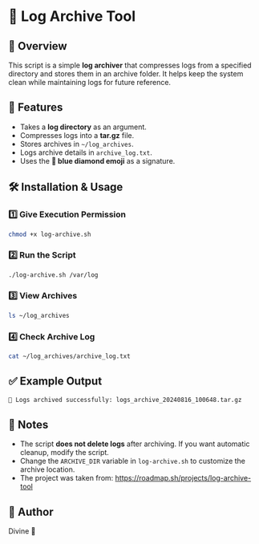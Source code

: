 # 🔹 Log Archive Tool

## 📌 Overview
This script is a simple **log archiver** that compresses logs from a specified directory and stores them in an archive folder. It helps keep the system clean while maintaining logs for future reference.

## 🚀 Features
- Takes a **log directory** as an argument.
- Compresses logs into a **tar.gz** file.
- Stores archives in `~/log_archives`.
- Logs archive details in `archive_log.txt`.
- Uses the **🔹 blue diamond emoji** as a signature.

## 🛠️ Installation & Usage

### 1️⃣ **Give Execution Permission**
```bash
chmod +x log-archive.sh
```

### 2️⃣ **Run the Script**
```bash
./log-archive.sh /var/log
```

### 3️⃣ **View Archives**
```bash
ls ~/log_archives
```

### 4️⃣ **Check Archive Log**
```bash
cat ~/log_archives/archive_log.txt
```

## ✅ Example Output
```bash
🔹 Logs archived successfully: logs_archive_20240816_100648.tar.gz
```

## 📌 Notes
- The script **does not delete logs** after archiving. If you want automatic cleanup, modify the script.
- Change the `ARCHIVE_DIR` variable in `log-archive.sh` to customize the archive location.
- The project was taken from: https://roadmap.sh/projects/log-archive-tool

## 🔹 Author
  Divine 🚀